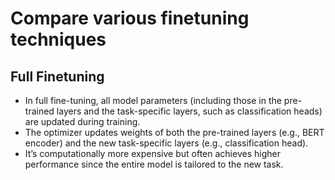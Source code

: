 # Compare various finetuning techniques

## Full Finetuning
- In full fine-tuning, all model parameters (including those in the pre-trained layers and the task-specific layers, such as classification heads) are updated during training.
- The optimizer updates weights of both the pre-trained layers (e.g., BERT encoder) and the new task-specific layers (e.g., classification head).
- It’s computationally more expensive but often achieves higher performance since the entire model is tailored to the new task.

